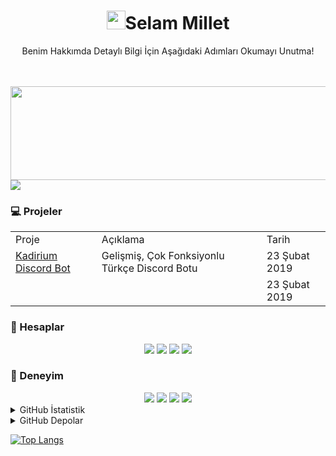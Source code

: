 <!-- 
<div align="center">
<img src= "https://user-images.githubusercontent.com/52673172/148129605-f5beb7f1-d0e7-4962-92da-059ec3eb87e9.png" width="500px">
</div>
 -->
<div align="center">
  <h1><img src="https://raw.githubusercontent.com/iampavangandhi/iampavangandhi/master/gifs/Hi.gif" width="30px">Selam Millet</h1> 
    <p>Benim Hakkımda Detaylı Bilgi İçin Aşağıdaki Adımları Okumayı Unutma!</p>
  <br>
  <br>
</div>

<!-- Yazı Presence Kısmı -->
<div align="right">
  <img src= "https://readme-typing-svg.herokuapp.com?color=EFFF46&background=FF000000&center=yanl%C4%B1%C5%9F&vCenter=yanl%C4%B1%C5%9F&lines=Kadirium+Developer;Web+Designer;Web+Developer;JavaScript+Developer;NodeJS+Developer;TypeScript+Developer;Java+Developer" width="600px" height="150">
</div>

<!-- Spotify Presence Kısmı -->
 <div align= "left">
    <img src= "https://spotify-recently-played-readme.vercel.app/api?user=3ps0gb42l4ebj1s1qaofqq3iq&count=1">
</div>
 
<!-- Discord Presence Kısmı -->
<!-- 
<div align="right">
    <a href="https://discord.com/users/425656085228027904" target="_blank">
  <img src="https://lanyard-profile-readme.vercel.app/api/425656085228027904"></a>
</div>
   -->

 ### 💻 Projeler
<table align="center">
  <tr>
    <td>Proje</td>
    <td>Açıklama</td>
    <td>Tarih</td>
  </tr>

  <tr>
      <td>
        <a href="https://discord.com/api/oauth2/authorize?client_id=548838888777580554&permissions=8&redirect_uri=https%3A%2F%2Fdiscord.com%2Finvite%2Fxhx7hVyV2N&response_type=code&scope=bot%20guilds.join%20applications.commands">
          Kadirium Discord Bot
        </a>
      </td>
    <td>Gelişmiş, Çok Fonksiyonlu Türkçe Discord Botu</td>
    <td>23 Şubat 2019</td>
  </tr>
  
  <tr>
      <td>
        <a href=""></a>
      </td>
    <td></td>
    <td>23 Şubat 2019</td>
  </tr>
</table> 
  
### 👤 Hesaplar
<div align="center">
   <a href="https://github.com/memetkya" target"blank_"><img src="https://img.shields.io/badge/discord%20-%23323330.svg?&style=for-the-badge&logo=discord&logoColor=blue"></a>
   <a href="https://github.com/memetkya" target"blank_"><img src="https://img.shields.io/badge/Youtube%20-%23323330.svg?&style=for-the-badge&logo=youtube&logoColor=EC1C24"></a>
   <a href="https://github.com/memetkya" target"blank_"><img src="https://img.shields.io/badge/GitHub%20-%23323330.svg?&style=for-the-badge&logo=github&logoColor=grey"></a>
   <a href="https://github.com/memetkya" target"blank_"><img src="https://img.shields.io/badge/Spotify%20-%23323330.svg?&style=for-the-badge&logo=spotify&logoColor=1ED760"></a>
</div>

### 💎 Deneyim
<div align="center">
  <a href="https://github.com/memetkya" target"blank_">
   <img src="https://img.shields.io/badge/javascript%20-%23323330.svg?&style=for-the-badge&logo=javascript&logoColor=%23F7DF1E"></a>
  <a href="https://github.com/memetkya" target"blank_">
   <img src="https://img.shields.io/badge/html5%20-%23323330.svg?&style=for-the-badge&logo=html5&logoColor=23E34F26"></a>
  <a href="https://github.com/memetkya" target"blank_">
   <img src="https://img.shields.io/badge/css3%20-%23323330.svg?&style=for-the-badge&logo=css3&logoColor=blue"></a>
  <a href="https://github.com/memetkya" target"blank_">
   <img src="https://img.shields.io/badge/-Nodejs-%23323330?style=for-the-badge&logo=Node.js&logoColor=43853d"></a>
</div>
  
<details>
<summary>GitHub İstatistik</summary>
  
  <div align ="center">
    <a href="https://github.com/memetkya">
    <img src="https://github-readme-stats.vercel.app/api?username=memetkya&show_icons=true&theme=radical"></a> 
  </div>
  
  <div align ="left">
    <a href="https://github.com/memetkya">
    <img src="https://github-readme-stats.vercel.app/api/top-langs/?username=memetkya">
    </a> 
  </div>

  <div align ="right">
    <a href="https://github.com/memetkya">
    <img src="https://github-readme-stats.vercel.app/api/top-langs/?username=memetkya&layout=compact">
    </a> 
  </div>
  
  <div align ="center">
    <a href="https://github.com/memetkya">
    <img src="https://github-readme-stats.vercel.app/api/wakatime?username=memetkya&layout=compact">
    </a>
  </div>
  
</details>

<details>
<summary>GitHub Depolar</summary>

  <div align="left">
    <a href="https://github.com/memetkya/GitHub_Depo">
      <img align="center" src="https://github-readme-stats.vercel.app/api/pin/?username=memetkya&repo=GitHub_Depo" / width="500px">
    </a>
  </div>
  
  <div align="right">
    <a href="https://github.com/memetkya/GitHub_Depo">
      <img src="https://github-readme-stats.vercel.app/api/pin/?username=memetkya&repo=GitHub_Depo" / width="500px">
    </a>
  </div>
  
</details>

[![Top Langs](https://github-readme-stats.vercel.app/api/top-langs/?username=memetkya&layout=compact)](https://github.com/memetkya/GitHub_Depo)
